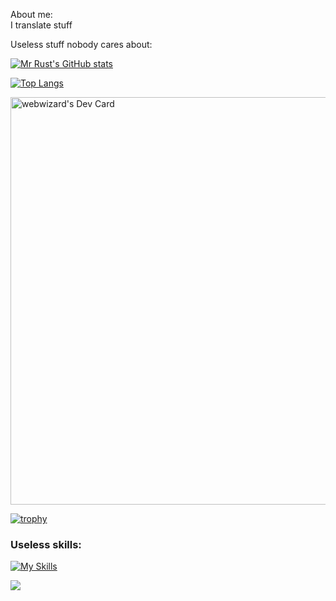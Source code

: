 About me: <br>
I translate stuff

Useless stuff nobody cares about:

<!-- Github stats -->
<a href="http://www.github.com/AsmodeumX"><img src="https://github-readme-stats.vercel.app/api?username=AsmodeumX&show_icons=true&count_private=true&title_color=0891b2&text_color=ffffff&icon_color=0891b2&bg_color=1c1917&hide_border=true&theme=prussian&show=reviews,discussions_started,discussions_answered,prs_merged,prs_merged_percentage" alt="Mr Rust's GitHub stats" /></a>

<!-- Languages stats -->
[![Top Langs](https://github-readme-stats.vercel.app/api/top-langs/?username=AsmodeumX)](https://github.com/AsmodeumX/github-readme-stats)

<!-- Daily dev -->
<a href="https://app.daily.dev/asmodeusx"><img src="https://api.daily.dev/devcards/v2/rYtucI6ELHJWMTbgKd1Lg.png?r=lun&type=wide" width="652" alt="webwizard's Dev Card"/></a>

<!-- Trophies -->
[![trophy](https://github-profile-trophy.vercel.app/?username=AsmodeumX&theme=onedark)](https://github.com/ryo-ma/github-profile-trophy)

<!-- Skills -->
### Useless skills:
[![My Skills](https://skillicons.dev/icons?i=linux,debian,mint,vim,neovim,emacs,fediverse,rust,html,css,svg)](https://skillicons.dev)

<!-- Views -->
![](https://komarev.com/ghpvc/?username=AsmodeumX)

